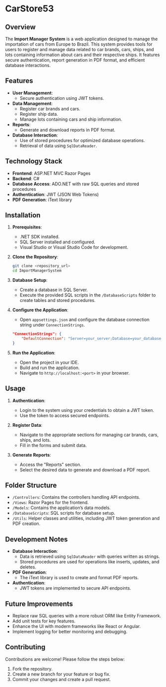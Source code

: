 # CarStore53

## Overview
The **Import Manager System** is a web application designed to manage the importation of cars from Europe to Brazil. This system provides tools for users to register and manage data related to car brands, cars, ships, and lots containing information about cars and their respective ships. It features secure authentication, report generation in PDF format, and efficient database interactions.

## Features
- **User Management**:
  - Secure authentication using JWT tokens.
- **Data Management**:
  - Register car brands and cars.
  - Register ship data.
  - Manage lots containing cars and ship information.
- **Reports**:
  - Generate and download reports in PDF format.
- **Database Interaction**:
  - Use of stored procedures for optimized database operations.
  - Retrieval of data using `SqlDataReader`.

## Technology Stack
- **Frontend**: ASP.NET MVC Razor Pages
- **Backend**: C#
- **Database Access**: ADO.NET with raw SQL queries and stored procedures
- **Authentication**: JWT (JSON Web Tokens)
- **PDF Generation**: iText library

## Installation
1. **Prerequisites**:
   - .NET SDK installed.
   - SQL Server installed and configured.
   - Visual Studio or Visual Studio Code for development.

2. **Clone the Repository**:
   ```bash
   git clone <repository_url>
   cd ImportManagerSystem
   ```

3. **Database Setup**:
   - Create a database in SQL Server.
   - Execute the provided SQL scripts in the `/DatabaseScripts` folder to create tables and stored procedures.

4. **Configure the Application**:
   - Open `appsettings.json` and configure the database connection string under `ConnectionStrings`.
   ```json
   "ConnectionStrings": {
       "DefaultConnection": "Server=your_server;Database=your_database;User Id=your_user;Password=your_password;"
   }
   ```

5. **Run the Application**:
   - Open the project in your IDE.
   - Build and run the application.
   - Navigate to `http://localhost:<port>` in your browser.

## Usage
1. **Authentication**:
   - Login to the system using your credentials to obtain a JWT token.
   - Use the token to access secured endpoints.

2. **Register Data**:
   - Navigate to the appropriate sections for managing car brands, cars, ships, and lots.
   - Fill in the forms and submit data.

3. **Generate Reports**:
   - Access the "Reports" section.
   - Select the desired data to generate and download a PDF report.

## Folder Structure
- `/Controllers`: Contains the controllers handling API endpoints.
- `/Views`: Razor Pages for the frontend.
- `/Models`: Contains the application’s data models.
- `/DatabaseScripts`: SQL scripts for database setup.
- `/Utils`: Helper classes and utilities, including JWT token generation and PDF creation.

## Development Notes
- **Database Interaction**:
  - Data is retrieved using `SqlDataReader` with queries written as strings.
  - Stored procedures are used for operations like inserts, updates, and deletes.
- **PDF Generation**:
  - The iText library is used to create and format PDF reports.
- **Authentication**:
  - JWT tokens are implemented to secure API endpoints.

## Future Improvements
- Replace raw SQL queries with a more robust ORM like Entity Framework.
- Add unit tests for key features.
- Enhance the UI with modern frameworks like React or Angular.
- Implement logging for better monitoring and debugging.

## Contributing
Contributions are welcome! Please follow the steps below:
1. Fork the repository.
2. Create a new branch for your feature or bug fix.
3. Commit your changes and create a pull request.


